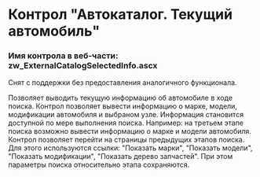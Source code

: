 ﻿---
description: 2.4.10.0
---
# Контрол "Автокаталог. Текущий автомобиль"
### Имя контрола в веб-части: zw_ExternalCatalogSelectedInfo.ascx
Снят с поддержки без предоставления аналогичного функционала.

Позволяет выводить текущую информацию об автомобиле в ходе поиска. 
Контрол позволяет вывести информацию о марке, модели, модификации автомобиля и выбраном узле. 
Информация становится доступной по мере выполнения поиска.
Например: на третьем этапе поиска возможно вывести информацию о марке и модели автомобиля. 
Контрол позволяет перейти на страницы предыдущих этапов поиска. Для этого используются ссылки: "Показать марки", "Показать модели", "Показать модификации", "Показать дерево запчастей". 
При этом параметры поиска относительно этапа сохраняются.
